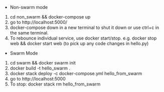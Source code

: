 * Non-swarm mode
1. cd non_swarm && docker-compose up
2. go to http://localhost:5000/
3. docker-compose down in a new terminal to shut it down or use ctrl+c in the same terminal.
4. To rebounce individual service, use docker start/stop.
    e.g. docker stop web && docker start web 
    (to pick up any code changes in hello.py)

* Swarm Mode
1. cd swarm && docker swarm init
2. docker build -t hello_swarm .
3. docker stack deploy -c docker-compose.yml hello_from_swarm
4. go to http://localhost:5000
5. To stop: docker stack rm hello_from_swarm